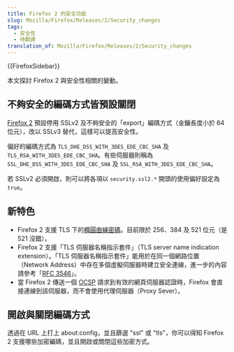```yaml
---
title: Firefox 2 的安全功能
slug: Mozilla/Firefox/Releases/2/Security_changes
tags:
  - 安全性
  - 待翻譯
translation_of: Mozilla/Firefox/Releases/2/Security_changes
---
```

{{FirefoxSidebar}}

本文探討 Firefox 2 與安全性相關的變動。

## 不夠安全的編碼方式皆預設關閉

[Firefox 2](zh_tw/Firefox_2) 預設停用 SSLv2 及不夠安全的「export」編碼方式（金鑰長度小於 64 位元），改以 SSLv3 替代，這樣可以提高安全性。

偏好的編碼方式為 `TLS_DHE_DSS_WITH_3DES_EDE_CBC_SHA` 及 `TLS_RSA_WITH_3DES_EDE_CBC_SHA`。有些伺服器則稱為 `SSL_DHE_DSS_WITH_3DES_EDE_CBC_SHA` 及 `SSL_RSA_WITH_3DES_EDE_CBC_SHA`。

若 SSLv2 必須開啟，則可以將各項以 `security.ssl2.*` 開頭的使用偏好設定為 `true`。

## 新特色

- Firefox 2 支援 TLS 下的[橢圓曲線密碼](http://zh.wikipedia.org/wiki/%E6%A4%AD%E5%9C%86%E6%9B%B2%E7%BA%BF%E5%AF%86%E7%A0%81%E5%AD%A6)。目前限於 256、384 及 521 位元（是 521 沒錯）。
- Firefox 2 支援「TLS 伺服器名稱指示套件」（TLS server name indication extension）。「TLS 伺服器名稱指示套件」能用於在同一個網路位置（Network Address）中存在多個虛擬伺服器時建立安全連線，進一步的內容請參考「[RFC 3546](http://tools.ietf.org/html/rfc3546)」。
- 當 Firefox 2 傳送一個 [OCSP](http://en.wikipedia.org/wiki/Ocsp) 請求到有效的網頁伺服器認證時，Firefox 會直接連線到該伺服器，而不會使用代理伺服器（Proxy Sever）。

## 開啟與關閉編碼方式

透過在 URL 上打上 about:config，並且篩選 "ssl" 或 "tls"，你可以得知 Firefox 2 支援哪些加密編碼，並且開啟或關閉這些加密方式。
